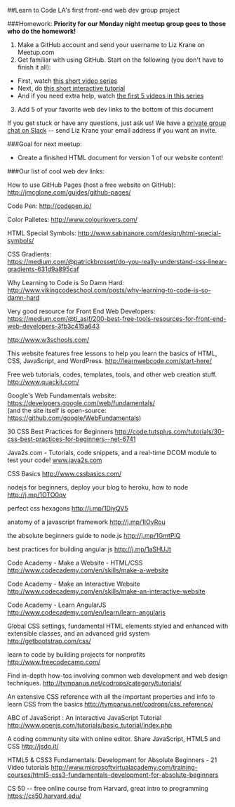 ##Learn to Code LA's first front-end web dev group project

###Homework:
**Priority for our Monday night meetup group goes to those who do the homework!**

1. Make a GitHub account and send your username to Liz Krane on Meetup.com
2. Get familiar with using GitHub. Start on the following (you don't have to finish it all):
  - First, watch [this short video series](https://www.youtube.com/watch?v=8oRjP8yj2Wo&list=PLg7s6cbtAD165JTRsXh8ofwRw0PqUnkVH)
  - Next, do [this short interactive tutorial](https://try.github.io/)
  - And if you need extra help, watch [the first 5 videos in this series](https://www.youtube.com/watch?v=FyfwLX4HAxM&list=PLg7s6cbtAD15G8lNyoaYDuKZSKyJrgwB-&index=1)
3. Add 5 of your favorite web dev links to the bottom of this document

If you get stuck or have any questions, just ask us! We have a [private group chat on Slack](http://learntocodela.slack.com) -- send Liz Krane your email address if you want an invite.

###Goal for next meetup:
- Create a finished HTML document for version 1 of our website content!

###Our list of cool web dev links:

How to use GitHub Pages (host a free website on GitHub):  
http://jmcglone.com/guides/github-pages/

Code Pen:
http://codepen.io/

Color Palletes:
http://www.colourlovers.com/

HTML Special Symbols:
http://www.sabinanore.com/design/html-special-symbols/

CSS Gradients:  	
https://medium.com/@patrickbrosset/do-you-really-understand-css-linear-gradients-631d9a895caf

Why Learning to Code is So Damn Hard:  
http://www.vikingcodeschool.com/posts/why-learning-to-code-is-so-damn-hard

Very good resource for Front End Web Developers:  
https://medium.com/@ti_asif/200-best-free-tools-resources-for-front-end-web-developers-3fb3c415a643

http://www.w3schools.com/

This website features free lessons to help you learn the basics of HTML, CSS, JavaScript, and WordPress.
http://learnwebcode.com/start-here/

Free web tutorials, codes, templates, tools, and other web creation stuff.  
http://www.quackit.com/

Google's Web Fundamentals website:  
https://developers.google.com/web/fundamentals/  
(and the site itself is open-source: https://github.com/google/WebFundamentals)

30 CSS Best Practices for Beginners
http://code.tutsplus.com/tutorials/30-css-best-practices-for-beginners--net-6741

Java2s.com - Tutorials, code snippets, and a real-time DCOM module to test your code!
www.java2s.com

CSS Basics
http://www.cssbasics.com/

nodejs for beginners, deploy your blog to heroku, how to node http://j.mp/1OTO0qv

perfect css hexagons http://j.mp/1DiyQV5

anatomy of a javascript framework http://j.mp/1IOyRou

the absolute beginners guide to node.js http://j.mp/1GmtPiQ

best practices for building angular.js http://j.mp/1aSHUJt

Code Academy - Make a Website - HTML/CSS
http://www.codecademy.com/en/skills/make-a-website

Code Academy - Make an Interactive Website
http://www.codecademy.com/en/skills/make-an-interactive-website

Code Academy - Learn AngularJS
http://www.codecademy.com/en/learn/learn-angularjs

Global CSS settings, fundamental HTML elements styled and enhanced with extensible classes, and an advanced grid system
http://getbootstrap.com/css/

learn to code by building projects for nonprofits
http://www.freecodecamp.com/

Find in-depth how-tos involving common web development and web design techniques.
http://tympanus.net/codrops/category/tutorials/

An extensive CSS reference with all the important properties and info to learn CSS from the basics
http://tympanus.net/codrops/css_reference/

ABC of JavaScript : An Interactive JavaScript Tutorial
http://www.openjs.com/tutorials/basic_tutorial/index.php

A coding community site with online editor. Share JavaScript, HTML5 and CSS
http://jsdo.it/

HTML5 & CSS3 Fundamentals: Development for Absolute Beginners - 21 Video tutorials
http://www.microsoftvirtualacademy.com/training-courses/html5-css3-fundamentals-development-for-absolute-beginners

CS 50 -- free online course from Harvard, great intro to programming
https://cs50.harvard.edu/
